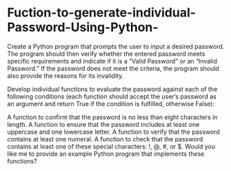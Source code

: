 # Fuction-to-generate-individual-Password-Using-Python-
Create a Python program that prompts the user to input a desired password. The program should then verify whether the entered password meets specific requirements and indicate if it is a “Valid Password” or an “Invalid Password.” If the password does not meet the criteria, the program should also provide the reasons for its invalidity.

Develop individual functions to evaluate the password against each of the following conditions (each function should accept the user’s password as an argument and return True if the condition is fulfilled, otherwise False):

A function to confirm that the password is no less than eight characters in length.
A function to ensure that the password includes at least one uppercase and one lowercase letter.
A function to verify that the password contains at least one numeral.
A function to check that the password contains at least one of these special characters: !, @, #, or $.
Would you like me to provide an example Python program that implements these functions?
